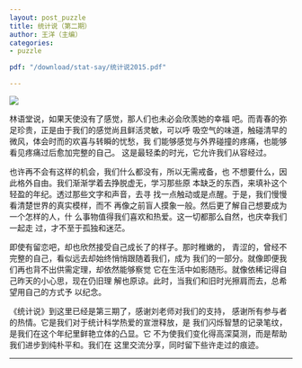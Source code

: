 ```yaml
---
layout: post_puzzle  
title: 统计说（第二期）
author: 王洋（主编）
categories:
- puzzle

pdf: "/download/stat-say/统计说2015.pdf" 

---
```



[![](https://bayes-stat.github.com/images/statsay3.png ) ](http://bayes-stat.github.io/download/stat-say/统计说2015.pdf)

林语堂说，如果天使没有了感觉，那人们也未必会欣羡她的幸福
吧。而青春的弥足珍贵，正是由于我们的感觉尚且鲜活灵敏，可以呼
吸空气的味道，触碰清早的微风，体会时而的欢喜与转瞬的忧愁，我
们能够感觉与外界碰撞的疼痛，也能够看见疼痛过后愈加完整的自己。
这是最轻柔的时光，它允许我们从容经过。


也许再不会有这样的机会，我们什么都没有，所以无需戒备，也
不想要什么，因此格外自由。我们渐渐学着去挣脱虚无，学习那些原
本缺乏的东西，来填补这个轻盈的年纪。透过那些文字和声音，去寻
找一点触动或是点醒。于是，我们慢慢看清楚世界的真实模样，而不
再像之前盲人摸象一般。然后更了解自己想要成为一个怎样的人，什
么事物值得我们喜欢和热爱。这一切都那么自然，也庆幸我们一起走
过，才不至于孤独和迷茫。

即使有留恋吧，却也欣然接受自己成长了的样子。那时稚嫩的，
青涩的，曾经不完整的自己，看似远去却始终悄悄跟随着我们，成为
我们的一部分。就像即便我们再也背不出供需定理，却依然能够察觉
它在生活中如影随形。就像依稀记得自己昨天的小心思，现在仍旧理
解也原谅。此时，当我们和旧时光擦肩而去，总希望用自己的方式予
以纪念。

《统计说》到这里已经是第三期了，感谢刘老师对我们的支持，
感谢所有参与者的热情。它是我们对于统计科学热爱的宣泄释放，是
我们闪烁智慧的记录笔纹，是我们在这个年纪里鲜艳立体的凸显。它
不为使我们变化得高深莫测，而是帮助我们进步到纯朴平和。我们在
这里交流分享，同时留下些许走过的痕迹。


---


